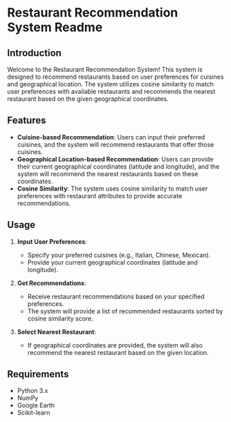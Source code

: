 # Restaurant Recommendation System Readme

## Introduction
Welcome to the Restaurant Recommendation System! This system is designed to recommend restaurants based on user preferences for cuisines and geographical location. The system utilizes cosine similarity to match user preferences with available restaurants and recommends the nearest restaurant based on the given geographical coordinates.

## Features
- **Cuisine-based Recommendation**: Users can input their preferred cuisines, and the system will recommend restaurants that offer those cuisines.
- **Geographical Location-based Recommendation**: Users can provide their current geographical coordinates (latitude and longitude), and the system will recommend the nearest restaurants based on these coordinates.
- **Cosine Similarity**: The system uses cosine similarity to match user preferences with restaurant attributes to provide accurate recommendations.

## Usage
1. **Input User Preferences**:
    - Specify your preferred cuisines (e.g., Italian, Chinese, Mexican).
    - Provide your current geographical coordinates (latitude and longitude).

2. **Get Recommendations**:
    - Receive restaurant recommendations based on your specified preferences.
    - The system will provide a list of recommended restaurants sorted by cosine similarity score.

3. **Select Nearest Restaurant**:
    - If geographical coordinates are provided, the system will also recommend the nearest restaurant based on the given location.

## Requirements
- Python 3.x
- NumPy
- Google Earth
- Scikit-learn

